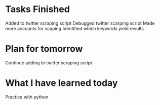 Tasks Finished
==============
Added to twitter scraping script
Debugged twitter scarping script
Made more accounts for scaping
Identified which keywords yield results


Plan for tomorrow
===============
Continue adding to twitter scraping script


What I have learned today
================
Practice with python



